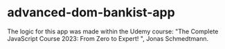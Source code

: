 # advanced-dom-bankist-app
The logic for this app was made within the Udemy course: "The Complete JavaScript Course 2023: From Zero to Expert! ", Jonas Schmedtmann.
